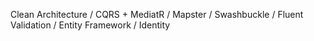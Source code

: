 Clean Architecture / CQRS + MediatR / Mapster / Swashbuckle / Fluent Validation / Entity Framework / Identity
